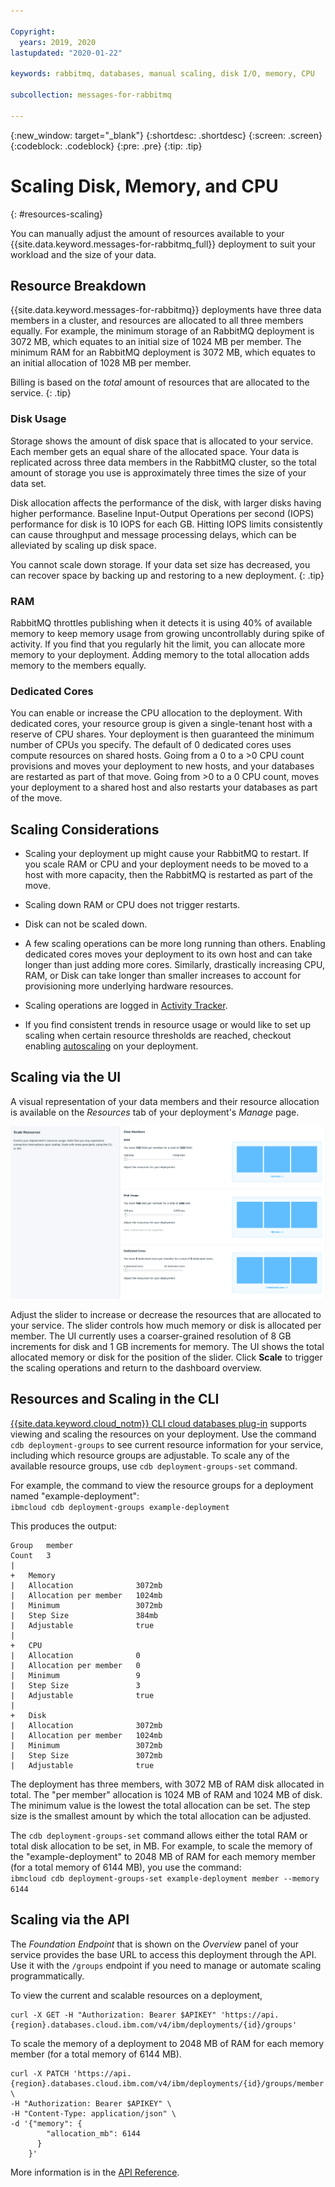 ```yaml
---

Copyright:
  years: 2019, 2020
lastupdated: "2020-01-22"

keywords: rabbitmq, databases, manual scaling, disk I/O, memory, CPU

subcollection: messages-for-rabbitmq

---
```


{:new_window: target="_blank"}
{:shortdesc: .shortdesc}
{:screen: .screen}
{:codeblock: .codeblock}
{:pre: .pre}
{:tip: .tip}

# Scaling Disk, Memory, and CPU
{: #resources-scaling}

You can manually adjust the amount of resources available to your {{site.data.keyword.messages-for-rabbitmq_full}} deployment to suit your workload and the size of your data.

## Resource Breakdown

{{site.data.keyword.messages-for-rabbitmq}} deployments have three data members in a cluster, and resources are allocated to all three members equally. For example, the minimum storage of an RabbitMQ deployment is 3072 MB, which equates to an initial size of 1024 MB per member. The minimum RAM for an RabbitMQ deployment is 3072 MB, which equates to an initial allocation of 1028 MB per member.

Billing is based on the _total_ amount of resources that are allocated to the service.
{: .tip}

### Disk Usage

Storage shows the amount of disk space that is allocated to your service. Each member gets an equal share of the allocated space. Your data is replicated across three data members in the RabbitMQ cluster, so the total amount of storage you use is approximately three times the size of your data set.

Disk allocation affects the performance of the disk, with larger disks having higher performance. Baseline Input-Output Operations per second (IOPS) performance for disk is 10 IOPS for each GB. Hitting IOPS limits consistently can cause throughput and message processing delays, which can be alleviated by scaling up disk space.

You cannot scale down storage. If your data set size has decreased, you can recover space by backing up and restoring to a new deployment.
{: .tip} 

### RAM

RabbitMQ throttles publishing when it detects it is using 40% of available memory to keep memory usage from growing uncontrollably during spike of activity. If you find that you regularly hit the limit, you can allocate more memory to your deployment. Adding memory to the total allocation adds memory to the members equally.

### Dedicated Cores

You can enable or increase the CPU allocation to the deployment. With dedicated cores, your resource group is given a single-tenant host with a reserve of CPU shares. Your deployment is then guaranteed the minimum number of CPUs you specify. The default of 0 dedicated cores uses compute resources on shared hosts. Going from a 0 to a >0 CPU count provisions and moves your deployment to new hosts, and your databases are restarted as part of that move. Going from >0 to a 0 CPU count, moves your deployment to a shared host and also restarts your databases as part of the move.

## Scaling Considerations

- Scaling your deployment up might cause your RabbitMQ to restart. If you scale RAM or CPU and your deployment needs to be moved to a host with more capacity, then the RabbitMQ is restarted as part of the move.

- Scaling down RAM or CPU does not trigger restarts.

- Disk can not be scaled down.

- A few scaling operations can be more long running than others. Enabling dedicated cores moves your deployment to its own host and can take longer than just adding more cores. Similarly, drastically increasing CPU, RAM, or Disk can take longer than smaller increases to account for provisioning more underlying hardware resources.

- Scaling operations are logged in [Activity Tracker](/docs/messages-for-rabbitmq?topic=cloud-databases-activity-tracker).

- If you find consistent trends in resource usage or would like to set up scaling when certain resource thresholds are reached, checkout enabling [autoscaling](/docs/messages-for-rabbitmq?topic=messages-for-rabbitmq-autoscaling) on your deployment.

## Scaling via the UI

A visual representation of your data members and their resource allocation is available on the _Resources_ tab of your deployment's _Manage_ page. 

![The Scale Resources Panel in _Settings_](images/settings-scaling.png)

Adjust the slider to increase or decrease the resources that are allocated to your service. The slider controls how much memory or disk is allocated per member. The UI currently uses a coarser-grained resolution of 8 GB increments for disk and 1 GB increments for memory. The UI shows the total allocated memory or disk for the position of the slider. Click **Scale** to trigger the scaling operations and return to the dashboard overview. 

## Resources and Scaling in the CLI 

[{{site.data.keyword.cloud_notm}} CLI cloud databases plug-in](/docs/databases-cli-plugin?topic=databases-cli-plugin-cdb-reference) supports viewing and scaling the resources on your deployment. Use the command `cdb deployment-groups` to see current resource information for your service, including which resource groups are adjustable. To scale any of the available resource groups, use `cdb deployment-groups-set` command. 

For example, the command to view the resource groups for a deployment named "example-deployment":  
`ibmcloud cdb deployment-groups example-deployment`

This produces the output:
```
Group   member
Count   3
|
+   Memory
|   Allocation              3072mb
|   Allocation per member   1024mb
|   Minimum                 3072mb
|   Step Size               384mb
|   Adjustable              true
|
+   CPU
|   Allocation              0
|   Allocation per member   0
|   Minimum                 9
|   Step Size               3
|   Adjustable              true
|
+   Disk
|   Allocation              3072mb
|   Allocation per member   1024mb
|   Minimum                 3072mb
|   Step Size               3072mb
|   Adjustable              true
```

The deployment has three members, with 3072 MB of RAM disk allocated in total. The "per member" allocation is 1024 MB of RAM and 1024 MB of disk. The minimum value is the lowest the total allocation can be set. The step size is the smallest amount by which the total allocation can be adjusted.

The `cdb deployment-groups-set` command allows either the total RAM or total disk allocation to be set, in MB. For example, to scale the memory of the "example-deployment" to 2048 MB of RAM for each memory member (for a total memory of 6144 MB), you use the command:  
`ibmcloud cdb deployment-groups-set example-deployment member --memory 6144`

## Scaling via the API

The _Foundation Endpoint_ that is shown on the _Overview_ panel of your service provides the base URL to access this deployment through the API. Use it with the `/groups` endpoint if you need to manage or automate scaling programmatically.

To view the current and scalable resources on a deployment,
```
curl -X GET -H "Authorization: Bearer $APIKEY" 'https://api.{region}.databases.cloud.ibm.com/v4/ibm/deployments/{id}/groups'
```

To scale the memory of a deployment to 2048 MB of RAM for each memory member (for a total memory of 6144 MB).
```
curl -X PATCH 'https://api.{region}.databases.cloud.ibm.com/v4/ibm/deployments/{id}/groups/member' \
-H "Authorization: Bearer $APIKEY" \
-H "Content-Type: application/json" \
-d '{"memory": {
        "allocation_mb": 6144
      }
    }'
```

More information is in the [API Reference](https://{DomainName}/apidocs/cloud-databases-api#get-currently-available-scaling-groups-from-a-depl).